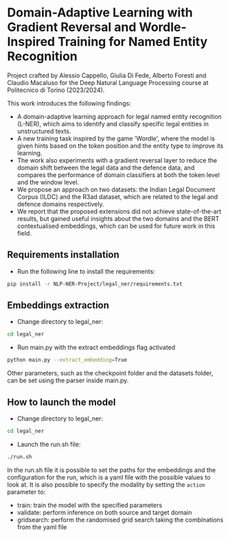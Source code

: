 # Domain-Adaptive Learning with Gradient Reversal and Wordle-Inspired Training for Named Entity Recognition
Project crafted by Alessio Cappello, Giulia Di Fede, Alberto Foresti and Claudio Macaluso for the Deep Natural Language Processing course at Politecnico di Torino (2023/2024).

This work introduces the following findings:
- A domain-adaptive learning approach for legal named entity recognition (L-NER), which aims to identify and classify specific legal entities in unstructured texts.
- A new training task inspired by the game 'Wordle', where the model is given hints based on the token position and the entity type to improve its learning.
- The work also experiments with a gradient reversal layer to reduce the domain shift between the legal data and the defence data, and compares the performance of domain classifiers at both the token level and the window level.
- We propose an approach on two datasets: the Indian Legal Document Corpus (ILDC) and the R3ad dataset, which are related to the legal and defence domains respectively.
- We report that the proposed extensions did not achieve state-of-the-art results, but gained useful insights about the two domains and the BERT contextualised embeddings, which can be used for future work in this field.

## Requirements installation
- Run the following line to install the requirements:
```bash
pip install -r NLP-NER-Project/legal_ner/requirements.txt
```

## Embeddings extraction
- Change directory to legal_ner:
``` bash
cd legal_ner
```
- Run main.py with the extract embeddings flag activated
```bash
python main.py --extract_embedding=True
```
Other parameters, such as the checkpoint folder and the datasets folder, can be set using the parser inside main.py.

## How to launch the model
- Change directory to legal_ner:
``` bash
cd legal_ner
```
- Launch the run.sh file:
``` bash
./run.sh
```
In the run.sh file it is possible to set the paths for the embeddings and the configuration for the run, which is a yaml file with the possible values to look at. It is also possible to specify the modality by setting the `action` parameter to:
- train: train the model with the specified parameters
- validate: perform inference on both source and target domain
- gridsearch: perform the randomised grid search taking the combinations from the yaml file

